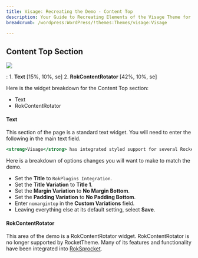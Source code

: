 ```yaml
---
title: Visage: Recreating the Demo - Content Top
description: Your Guide to Recreating Elements of the Visage Theme for WordPress
breadcrumb: /wordpress:WordPress/!themes:Themes/visage:Visage

---
```


Content Top Section
-----

![][demo1]

:   1. **Text** [15%, 10%, se]
    2. **RokContentRotator** [42%, 10%, se]

Here is the widget breakdown for the Content Top section:

* Text
* RokContentRotator

#### Text

This section of the page is a standard text widget. You will need to enter the following in the main text field.

~~~ .html
<strong>Visage</strong> has integrated styled support for several RocketTheme <strong>Plugins</strong>, providing them with a consistent and stunning appearance. Included are: <strong>RokGallery</strong> (Gallery/Widget), RokTabs and <strong>RokContentRotator</strong> (below).
~~~

Here is a breakdown of options changes you will want to make to match the demo.

* Set the **Title** to `RokPlugins Integration`.
* Set the **Title Variation** to **Title 1**.
* Set the **Margin Variation** to **No Margin Bottom**.
* Set the **Padding Variation** to **No Padding Bottom**.
* Enter `nomargintop` in the **Custom Variations** field.
* Leaving everything else at its default setting, select **Save**.

#### RokContentRotator

This area of the demo is a RokContentRotator widget. RokContentRotator is no longer supported by RocketTheme. Many of its features and functionality have been integrated into [RokSprocket][roksprocket].

[roksprocket]: ../../plugins/roksprocket/
[demo1]: assets/demo_7.jpeg
